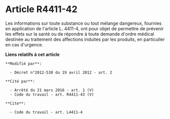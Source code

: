# Article R4411-42

Les informations sur toute substance ou tout mélange dangereux, fournies en application de l'article L. 4411-4, ont pour
objet de permettre de prévenir les effets sur la santé ou de répondre à toute demande d'ordre médical destinée au traitement
des affections induites par les produits, en particulier en cas d'urgence.

**Liens relatifs à cet article**

	**Modifié par**:

	  - Décret n°2012-530 du 19 avril 2012 - art. 2

	**Cité par**:

	  - Arrêté du 21 mars 2016 - art. 1 (V)
	  - Code du travail - art. R4411-43 (V)

	**Cite**:

	  - Code du travail - art. L4411-4
